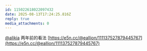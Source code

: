 ```yaml
---
id: 115022618022097432
date: 2025-08-13T17:24:25.816Z
reply: true
media_attachments: 0
---
```


[@alikia](https://social.a2x.pub/@alikia) 两年前的看法 [https://e5n.cc/@eallion/111137527879445767](https://e5n.cc/@eallion/111137527879445767)

